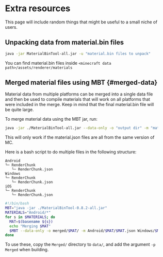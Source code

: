 # Extra resources

This page will include random things that might be useful to a small niche of users.


## Unpacking data from material.bin files

```sh
java -jar MaterialBinTool-all.jar -u "material.bin files to unpack"
```

You can find material.bin files inside `<minecraft data path>/assets/renderer/materials`


## Merged material files using MBT {#merged-data}

Material data from multiple platforms can be merged into a single data file and then be used to compile materials that will work on all platforms that were included in the merge.
Keep in mind that the final material.bin file will be quite large.

To merge material data using the MBT jar, run:
```sh
java -jar ./MaterialBinTool-all.jar --data-only -o "output dir" -m "material.json files of each platform"
```

This will only work if the material.json files are all from the same version of MC.

Here is a bash script to do multiple files in the following structure:
```
Android
└─ RenderChunk
   └─ RenderChunk.json
Windows
└─ RenderChunk
   └─ RenderChunk.json
iOS
└─ RenderChunk
   └─ RenderChunk.json
```
```sh
#!/bin/bash
MBT="java -jar ./MaterialBinTool-0.8.2-all.jar"
MATERIALS="Android/*"
for s in $MATERIALS; do 
  MAT=$(basename ${s})
  echo "Merging $MAT"
  $MBT --data-only -o merged/$MAT/ -m Android/$MAT/$MAT.json Windows/$MAT/$MAT.json iOS/$MAT/$MAT.json 
done
```

To use these, copy the `Merged/` directory to `data/`, and add the argument `-p Merged` when building.
